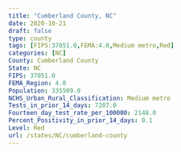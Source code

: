 ```yaml
---
title: "Cumberland County, NC"
date: 2020-10-21
draft: false
type: county
tags: [FIPS:37051.0,FEMA:4.0,Medium metro,Red]
categories: [NC]
County: Cumberland County
State: NC
FIPS: 37051.0
FEMA_Region: 4.0
Population: 335509.0
NCHS_Urban_Rural_Classification: Medium metro
Tests_in_prior_14_days: 7207.0
Fourteen_day_test_rate_per_100000: 2148.0
Percent_Positivity_in_prior_14_days: 0.1
Level: Red
url: /states/NC/cumberland-county
---
```



